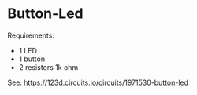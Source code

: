 # Button-Led

Requirements:
* 1 LED
* 1 button
* 2 resistors 1k ohm

See: https://123d.circuits.io/circuits/1971530-button-led
